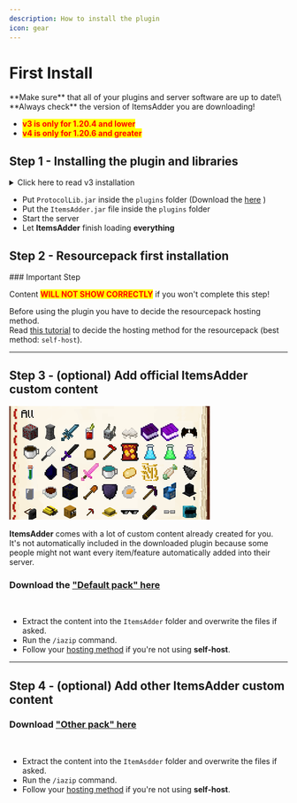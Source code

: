 ```yaml
---
description: How to install the plugin
icon: gear
---
```


# First Install


<Warning>
**Make sure** that all of your plugins and server software are up to date!\
**Always check** the version of ItemsAdder you are downloading!

* <mark style="color:red;">**v3 is only for 1.20.4 and lower**</mark>
* <mark style="color:red;">**v4 is only for 1.20.6 and greater**</mark>
</Warning>


## Step 1 - Installing the plugin and libraries

<details>

<summary>Click here to read v3 installation</summary>

* Stop the server.

- Put **ProtocolLib** JAR inside the `plugins` folder
  * Download 1.21.4 and older versions [here](https://ci.dmulloy2.net/job/ProtocolLib/)

* Put [**LoneLibs**](https://www.spigotmc.org/resources/lonelibs.75974/) JAR inside the `plugins` folder (not required on 4.0.9 and greater)

- Put the **ItemsAdder** JAR file inside your plugins folder

* Start the server

- Let **ItemsAdder** finish loading **everything**

</details>

* Put `ProtocolLib.jar` inside the `plugins` folder (Download the [here](https://ci.dmulloy2.net/job/ProtocolLib/lastBuild/artifact/build/libs/ProtocolLib.jar) )
* Put the `ItemsAdder.jar` file inside the `plugins` folder
* Start the server
* Let **ItemsAdder** finish loading **everything**

## Step 2 - Resourcepack first installation


<Warning>
### Important Step

Content <mark style="color:red;">**WILL NOT SHOW CORRECTLY**</mark> if you won't complete this step!
</Warning>


Before using the plugin you have to decide the resourcepack hosting method.\
Read [this tutorial](resourcepack-hosting/) to decide the hosting method for the resourcepack (best method: `self-host`).

***

## Step 3 - (optional) Add official ItemsAdder custom content

![](../.gitbook/assets/items_showcase_gif.apng)

**ItemsAdder** comes with a lot of custom content already created for you.\
It's not automatically included in the downloaded plugin because some people might not want every item/feature automatically added into their server.

### Download the ["Default pack" here](https://github.com/ItemsAdder/DefaultPack/releases/latest)

<div align="left"><img src="../.gitbook/assets/image (63).png" alt="" /></div>

* Extract the content into the `ItemsAdder` folder and overwrite the files if asked.
* Run the `/iazip` command.
* Follow your [hosting method](resourcepack-hosting/) if you're not using **self-host**.

***

## Step 4 - (optional) Add other ItemsAdder custom content

### Download ["Other pack" here](https://github.com/ItemsAdder/OtherPacks/releases/latest)

<div align="left"><img src="../.gitbook/assets/image (94).png" alt="" /></div>

* Extract the content into the `ItemAsdder` folder and overwrite the files if asked.
* Run the `/iazip` command.
* Follow your [hosting method](resourcepack-hosting/) if you're not using **self-host**.
